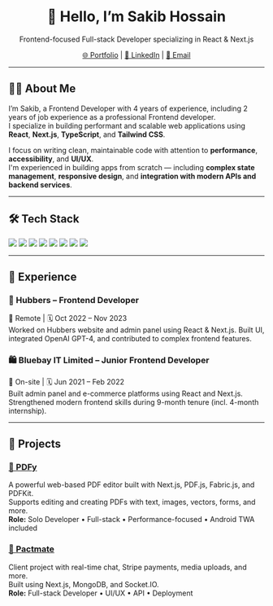 <div align="center">
  <h1>👋 Hello, I’m Sakib Hossain</h1>
  <p>Frontend-focused Full-stack Developer specializing in React & Next.js</p>
  <p>
    <a href="https://ssakibhossain10.vercel.app" target="_blank">🌐 Portfolio</a> |
    <a href="https://linkedin.com/in/ssakibhossain10" target="_blank">💼 LinkedIn</a> |
    <a href="mailto:ssakibhossain10@gmail.com">📧 Email</a>
  </p>
</div>

---

## 🧑‍💻 About Me

I’m Sakib, a Frontend Developer with 4 years of experience, including 2 years of job experience as a professional Frontend developer.  
I specialize in building performant and scalable web applications using **React**, **Next.js**, **TypeScript**, and **Tailwind CSS**.

I focus on writing clean, maintainable code with attention to **performance**, **accessibility**, and **UI/UX**.  
I'm experienced in building apps from scratch — including **complex state management**, **responsive design**, and **integration with modern APIs and backend services**.

---

## 🛠 Tech Stack

<span><img src="https://img.shields.io/badge/HTML-F06529?style=flat&logo=html5&logoColor=white"/></span>
<span><img src="https://img.shields.io/badge/CSS-2965f1?style=flat&logo=css3&logoColor=white"/></span>
<span><img src="https://img.shields.io/badge/JavaScript-F7DF1E?style=flat&logo=javascript&logoColor=black"/></span>
<span><img src="https://img.shields.io/badge/TypeScript-3178C6?style=flat&logo=typescript&logoColor=white"/></span>
<span><img src="https://img.shields.io/badge/React-61DAFB?style=flat&logo=react&logoColor=black"/></span>
<span><img src="https://img.shields.io/badge/Next.js-000000?style=flat&logo=next.js&logoColor=white"/></span>
<span><img src="https://img.shields.io/badge/Tailwind_CSS-38B2AC?style=flat&logo=tailwind-css&logoColor=white"/></span>
<span><img src="https://img.shields.io/badge/Redux-764ABC?style=flat&logo=redux&logoColor=white"/></span>

---

## 💼 Experience

### 🧠 Hubbers – Frontend Developer

📍 Remote | 🗓️ Oct 2022 – Nov 2023  
Worked on Hubbers website and admin panel using React & Next.js. Built UI, integrated OpenAI GPT-4, and contributed to complex frontend features.

### 🛍️ Bluebay IT Limited – Junior Frontend Developer

📍 On-site | 🗓️ Jun 2021 – Feb 2022  
Built admin panel and e-commerce platforms using React and Next.js. Strengthened modern frontend skills during 9-month tenure (incl. 4-month internship).

---

## 🚀 Projects

### [📄 PDFy](https://ssakibhossain10.vercel.app/#project-pdfy)

A powerful web-based PDF editor built with Next.js, PDF.js, Fabric.js, and PDFKit.  
Supports editing and creating PDFs with text, images, vectors, forms, and more.  
**Role:** Solo Developer • Full-stack • Performance-focused • Android TWA included

### [💬 Pactmate](https://ssakibhossain10.vercel.app/#project-pactmate)

Client project with real-time chat, Stripe payments, media uploads, and more.  
Built using Next.js, MongoDB, and Socket.IO.  
**Role:** Full-stack Developer • UI/UX • API • Deployment
